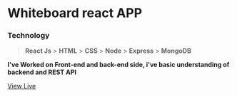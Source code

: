 # Whiteboard react APP

### Technology

> **React Js** > **HTML** > **CSS** > **Node** > **Express** > **MongoDB**

**I've Worked on Front-end and back-end side, i've basic understanding of backend and REST API**

[View Live](/)
